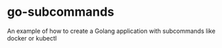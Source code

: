 # go-subcommands
An example of how to create a Golang application with subcommands like docker or kubectl
